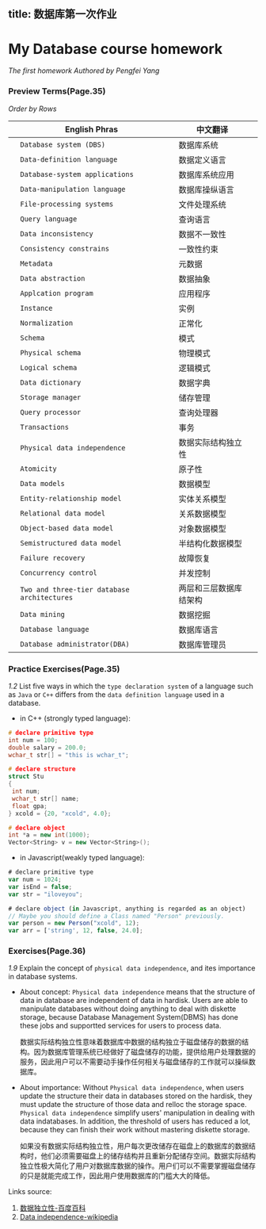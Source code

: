title: 数据库第一次作业
---

# My Database course homework
_The first homework Authored by Pengfei Yang_

### Preview Terms(Page.35)
_Order by Rows_

<table><thead><tr><th></th><th>English Phras</th><th></th><th>中文翻译</th><th></th></tr></thead><tbody><tr><td></td><td><code>Database system (DBS)</code></td><td></td><td>数据库系统</td><td></td></tr><tr><td></td><td><code>Data-definition language</code></td><td></td><td>数据定义语言</td><td></td></tr><tr><td></td><td><code>Database-system applications</code></td><td></td><td>数据库系统应用</td><td></td></tr><tr><td></td><td><code>Data-manipulation language</code></td><td></td><td>数据库操纵语言</td><td></td></tr><tr><td></td><td><code>File-processing systems</code></td><td></td><td>文件处理系统</td><td></td></tr><tr><td></td><td><code>Query language</code></td><td></td><td>查询语言</td><td></td></tr><tr><td></td><td><code>Data inconsistency</code></td><td></td><td>数据不一致性</td><td></td></tr><tr><td></td><td><code>Consistency constrains</code></td><td></td><td>一致性约束</td><td></td></tr><tr><td></td><td><code>Metadata</code></td><td></td><td>元数据</td><td></td></tr><tr><td></td><td><code>Data abstraction</code></td><td></td><td>数据抽象</td><td></td></tr><tr><td></td><td><code>Applcation program</code></td><td></td><td>应用程序</td><td></td></tr><tr><td></td><td><code>Instance</code></td><td></td><td>实例</td><td></td></tr><tr><td></td><td><code>Normalization</code></td><td></td><td>正常化</td><td></td></tr><tr><td></td><td><code>Schema</code></td><td></td><td>模式</td><td></td></tr><tr><td></td><td><code>Physical schema</code></td><td></td><td>物理模式</td><td></td></tr><tr><td></td><td><code>Logical schema</code></td><td></td><td>逻辑模式</td><td></td></tr><tr><td></td><td><code>Data dictionary</code></td><td></td><td>数据字典</td><td></td></tr><tr><td></td><td><code>Storage manager</code></td><td></td><td>储存管理</td><td></td></tr><tr><td></td><td><code>Query processor</code></td><td></td><td>查询处理器</td><td></td></tr><tr><td></td><td><code>Transactions</code></td><td></td><td>事务</td><td></td></tr><tr><td></td><td><code>Physical data independence</code></td><td></td><td>数据实际结构独立性</td><td></td></tr><tr><td></td><td><code>Atomicity</code></td><td></td><td>原子性</td><td></td></tr><tr><td></td><td><code>Data models</code></td><td></td><td>数据模型</td><td></td></tr><tr><td></td><td><code>Entity-relationship model</code></td><td></td><td>实体关系模型</td><td></td></tr><tr><td></td><td><code>Relational data model</code></td><td></td><td>关系数据模型</td><td></td></tr><tr><td></td><td><code>Object-based data model</code></td><td></td><td>对象数据模型</td><td></td></tr><tr><td></td><td><code>Semistructured data model</code></td><td></td><td>半结构化数据模型</td><td></td></tr><tr><td></td><td><code>Failure recovery</code></td><td></td><td>故障恢复</td><td></td></tr><tr><td></td><td><code>Concurrency control</code></td><td></td><td>并发控制</td><td></td></tr><tr><td></td><td><code>Two and three-tier database architectures</code></td><td></td><td>两层和三层数据库结架构</td><td></td></tr><tr><td></td><td><code>Data mining</code></td><td></td><td>数据挖掘</td><td></td></tr><tr><td></td><td><code>Database language</code></td><td></td><td>数据库语言</td><td></td></tr><tr><td></td><td><code>Database administrator(DBA)</code></td><td></td><td>数据库管理员</td><td></td></tr></tbody></table>

### Practice Exercises(Page.35)
_1.2_ List five ways in which the `type declaration system` of a language such as `Java` or `C++` differs from the `data definition language` used in a database.

+ in C++ (strongly typed language):


```C++
# declare primitive type
int num = 100;
double salary = 200.0;
wchar_t str[] = "this is wchar_t";

# declare structure
struct Stu 
{
 int num;
 wchar_t str[] name;
 float gpa;
} xcold = {20, "xcold", 4.0};

# declare object
int *a = new int(1000);
Vector<String> v = new Vector<String>(); 
```

+ in Javascript(weakly typed language):

```JavaScript
# declare primitive type
var num = 1024;
var isEnd = false;
var str = "iloveyou";

# declare object (in Javascript, anything is regarded as an object)
// Maybe you should define a Class named "Person" previously.
var person = new Person("xcold", 12);	
var arr = ['string', 12, false, 24.0];
```

### Exercises(Page.36)
_1.9_ Explain the concept of `physical data independence`, and ites importance in database systems.

+ About concept:
  `Physical data independence` means that the structure of data in database are independent of data in hardisk. Users are able to manipulate databases without doing anything to deal with diskette storage, because Database Management System(DBMS) has done these jobs and supportted services for users to process data.

  数据实际结构独立性意味着数据库中数据的结构独立于磁盘储存的数据的结构。因为数据库管理系统已经做好了磁盘储存的功能，提供给用户处理数据的服务，因此用户可以不需要动手操作任何相关与磁盘储存的工作就可以操纵数据库。

+ About importance:
	Without `Physical data independence`, when users update the structure their data in databases stored on the hardisk, they must update the structure of those data and relloc the storage space. `Physical data independence` simplify users' manipulation in dealing with data indatabases. In addition, the threshold of users has reduced a lot, because they can finish their work without mastering diskette storage.

	如果没有数据实际结构独立性，用户每次更改储存在磁盘上的数据库的数据结构时，他们必须需要磁盘上的储存结构并且重新分配储存空间。数据实际结构独立性极大简化了用户对数据库数据的操作。用户们可以不需要掌握磁盘储存的只是就能完成工作，因此用户使用数据库的门槛大大的降低。

Links source: 

1. [数据独立性-百度百科](http://baike.baidu.com/link?url=govHhPliRfAhRAvrYcBRWNeKjiR81Zx4Bk1SQ94q0izq-adqYwy6b7kFGJUqIaIOES92nWWrJNBvbeJhXbuuC_#1_2)
2. [Data independence-wikipedia](https://en.wikipedia.org/wiki/Data_independence)
